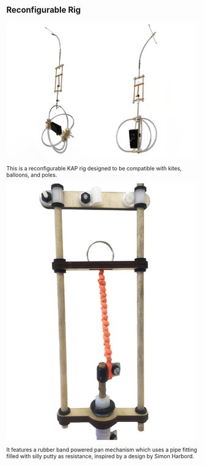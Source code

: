 ## Reconfigurable Rig

![ReconfigurableRigConfigurationRenders.png](ReconfigurableRigConfigurationRenders.png)
  
  
This is a reconfigurable KAP rig designed to be compatible with kites, balloons, and poles. 

![RubberBandUsage.png](RubberBandUsage.png)


It features a rubber band powered pan mechanism which uses a pipe fitting filled with silly putty as resistance, inspired by a design by Simon Harbord.
